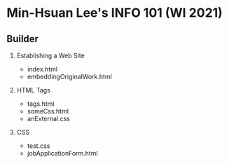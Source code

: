 # Min-Hsuan Lee's INFO 101 (WI 2021)

## Builder

1. Establishing a Web Site

    - index.html
    - embeddingOriginalWork.html

2. HTML Tags

    - tags.html
    - someCss.html
    - anExternal.css

3. CSS

    - test.css
    - jobApplicationForm.html
